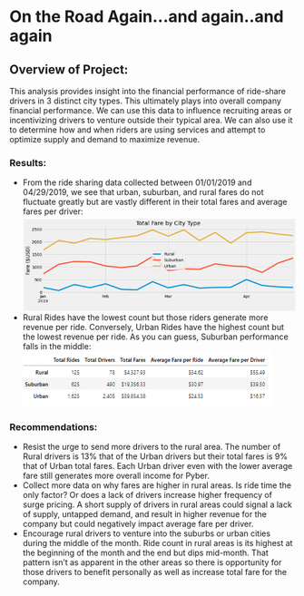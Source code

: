 # On the Road Again...and again..and again

## Overview of Project:
This analysis provides insight into the financial performance of ride-share drivers in 3 distinct city types. This ultimately plays into overall company financial performance. We can use this data to influence recruiting areas or incentivizing drivers to venture outside their typical area.  We can also use it to determine how and when riders are using services and attempt to optimize supply and demand to maximize revenue.

### Results: 
- From the ride sharing data collected between 01/01/2019 and 04/29/2019, we see that urban, suburban, and rural fares do not fluctuate greatly but are vastly different in their total fares and average fares per driver:
       <br>
 ![alt text](https://github.com/VinoSarran/PyBer_Analysis/blob/main/Resources/ChartMPLIB.PNG?raw=true)
        <br>
- Rural Rides have the lowest count but those riders generate more revenue per ride.  Conversely, Urban Rides have the highest count but the lowest revenue per ride.  As you can guess, Suburban performance falls in the middle:        
  ![alt text](https://github.com/VinoSarran/PyBer_Analysis/blob/main/Resources/TableMPLIB.PNG?raw=true)
 
### Recommendations:
- Resist the urge to send more drivers to the rural area.  The number of Rural drivers is 13% that of the Urban drivers but their total fares is 9% that of Urban total fares.  Each Urban driver even with the lower average fare still generates more overall income for Pyber.
- Collect more data on why fares are higher in rural areas.  Is ride time the only factor?  Or does a lack of drivers increase higher frequency of surge pricing.  A short supply of drivers in rural areas could signal a lack of supply, untapped demand, and result in higher revenue for the company but could negatively impact average fare per driver.  
- Encourage rural drivers to venture into the suburbs or urban cities during the middle of the month.  Ride count in rural areas is its highest at the beginning of the month and the end but dips mid-month. That pattern isn’t as apparent in the other areas so there is opportunity for those drivers to benefit personally as well as increase total fare for the company.  
